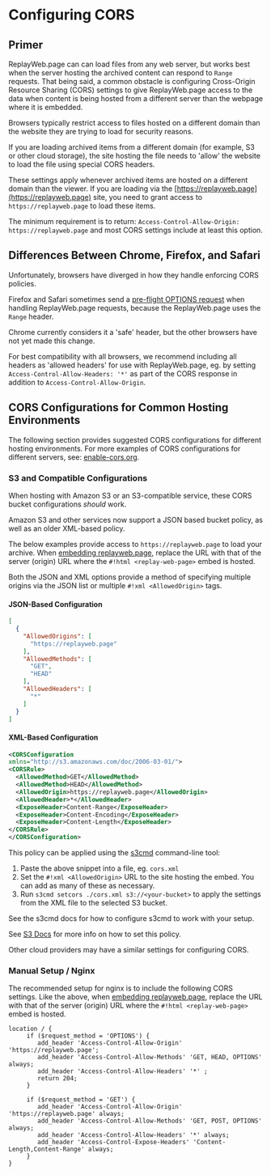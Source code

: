# Configuring CORS

## Primer

ReplayWeb.page can can load files from any web server, but works best when the server hosting the archived content can respond to `Range` requests.  That being said, a common obstacle is configuring Cross-Origin Resource Sharing (CORS) settings to give ReplayWeb.page access to the data when content is being hosted from a different server than the webpage where it is embedded.

Browsers typically restrict access to files hosted on a different domain than the website they are trying to load for security reasons.

If you are loading archived items from a different domain (for example, S3 or other cloud storage), the site hosting the file needs to 'allow' the website to load the file using special CORS headers.

These settings apply whenever archived items are hosted on a different domain than the viewer. If you are loading via the [https://replayweb.page](https://replayweb.page) site, you need to grant access to `https://replayweb.page` to load these items.

The minimum requirement is to return: `Access-Control-Allow-Origin: https://replayweb.page` and most CORS settings include at least this option.

## Differences Between Chrome, Firefox, and Safari

Unfortunately, browsers have diverged in how they handle enforcing CORS policies.

Firefox and Safari sometimes send a [pre-flight OPTIONS request](https://developer.mozilla.org/en-US/docs/Glossary/Preflight_request) when handling ReplayWeb.page requests, because the ReplayWeb.page uses the `Range` header.

Chrome currently considers it a 'safe' header, but the other browsers have not yet made this change.

For best compatibility with all browsers, we recommend including all headers as 'allowed headers' for use with ReplayWeb.page, eg.
by setting `Access-Control-Allow-Headers: '*'` as part of the CORS response in addition to `Access-Control-Allow-Origin`.

## CORS Configurations for Common Hosting Environments

The following section provides suggested CORS configurations for different hosting environments. For more examples of CORS configurations for different servers, see: [enable-cors.org](https://enable-cors.org/).

### S3 and Compatible Configurations

When hosting with Amazon S3 or an S3-compatible service, these CORS bucket configurations _should_ work.

Amazon S3 and other services now support a JSON based bucket policy, as well as an older XML-based policy.

The below examples provide access to `https://replayweb.page` to load your archive. When [embedding replayweb.page](./embedding), replace the URL with that of the server (origin) URL where the `#!html <replay-web-page>` embed is hosted.

Both the JSON and XML options provide a method of specifying multiple origins via the JSON list or multiple `#!xml <AllowedOrigin>` tags.

#### JSON-Based Configuration

```json
[
  {
    "AllowedOrigins": [
      "https://replayweb.page"
    ],
    "AllowedMethods": [
      "GET",
      "HEAD"
    ],
    "AllowedHeaders": [
      "*"
    ]
  }
]
```

#### XML-Based Configuration

```xml
<CORSConfiguration
xmlns="http://s3.amazonaws.com/doc/2006-03-01/">
<CORSRule>
  <AllowedMethod>GET</AllowedMethod>
  <AllowedMethod>HEAD</AllowedMethod>
  <AllowedOrigin>https://replayweb.page</AllowedOrigin>
  <AllowedHeader>*</AllowedHeader>
  <ExposeHeader>Content-Range</ExposeHeader>
  <ExposeHeader>Content-Encoding</ExposeHeader>
  <ExposeHeader>Content-Length</ExposeHeader>
</CORSRule>
</CORSConfiguration>
```

This policy can be applied using the [s3cmd](https://s3tools.org/usage) command-line tool:

1. Paste the above snippet into a file, eg. `cors.xml`
2. Set the `#!xml <AllowedOrigin>` URL to the site hosting the embed. You can add as many of these as necessary.
3. Run `s3cmd setcors ./cors.xml s3://<your-bucket>` to apply the settings from the XML file to the selected S3 bucket.

See the s3cmd docs for how to configure s3cmd to work with your setup.

See [S3 Docs](https://docs.aws.amazon.com/AmazonS3/latest/userguide/ManageCorsUsing.html) for more info on how to set this policy.

Other cloud providers may have a similar settings for configuring CORS.

### Manual Setup / Nginx

The recommended setup for nginx is to include the following CORS settings. Like the above, when [embedding replayweb.page](./embedding), replace the URL with that of the server (origin) URL where the `#!html <replay-web-page>` embed is hosted.

```nginx
location / {
     if ($request_method = 'OPTIONS') {
        add_header 'Access-Control-Allow-Origin' 'https://replayweb.page';
        add_header 'Access-Control-Allow-Methods' 'GET, HEAD, OPTIONS' always;
        add_header 'Access-Control-Allow-Headers' '*' ;
        return 204;
     }

     if ($request_method = 'GET') {
        add_header 'Access-Control-Allow-Origin' 'https://replayweb.page' always;
        add_header 'Access-Control-Allow-Methods' 'GET, POST, OPTIONS' always;
        add_header 'Access-Control-Allow-Headers' '*' always;
        add_header 'Access-Control-Expose-Headers' 'Content-Length,Content-Range' always;
     }
}
```
